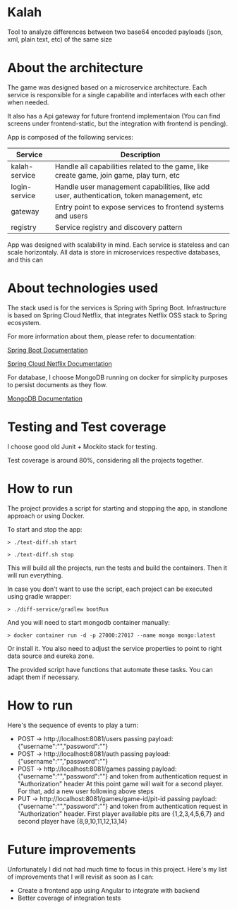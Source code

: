 Kalah
===================
Tool to analyze differences between two base64 encoded payloads (json, xml, plain text, etc) of the same size

# About the architecture
The game was designed based on a microservice architecture. Each service is responsible for a single capabilite and interfaces with each other when needed. 

It also has a Api gateway for future frontend implementaion (You can find screens under frontend-static, but the integration with frontend is pending).

App is composed of the following services:

| Service  | Description |
| ------------- | ------------- |
| kalah-service  |  Handle all capabilities related to the game, like create game, join game, play turn, etc |
| login-service | Handle user management capabilities, like add user, authentication, token management, etc |
| gateway  |  Entry point to expose services to frontend systems and users |
| registry  | Service registry and discovery pattern |

App was designed with scalability in mind. Each service is stateless and can scale horizontaly. All data is store in microservices respective databases, and this can

# About technologies used
The stack used is for the services is Spring with Spring Boot. Infrastructure is based on Spring Cloud Netflix, that integrates Netflix OSS stack to Spring ecosystem.

For more information about them, please refer to documentation:

[Spring Boot Documentation](https://docs.spring.io/spring-boot/docs/current/reference/htmlsingle/)

[Spring Cloud Netflix Documentation](https://cloud.spring.io/spring-cloud-netflix/single/spring-cloud-netflix.html)

For database, I choose MongoDB running on docker for simplicity purposes to persist documents as they flow.

[MongoDB Documentation](https://docs.spring.io/spring-data/data-document/docs/current/reference/html)

# Testing and Test coverage
I choose good old Junit + Mockito stack for testing. 

Test coverage is around 80%, considering all the projects together.

# How to run
The project provides a script for starting and stopping the app, in standlone approach or using Docker.

To start and stop the app:

```shell
> ./text-diff.sh start
```
```shell
> ./text-diff.sh stop
```

This will build all the projects, run the tests and build the containers. Then it will run everything.

In case you don't want to use the script, each project can be executed using gradle wrapper:

```shell
> ./diff-service/gradlew bootRun
```
And you will need to start mongodb container manually:

```shell
> docker container run -d -p 27000:27017 --name mongo mongo:latest
```
Or install it. You also need to adjust the service properties to point to right data source and eureka zone.

The provided script have functions that automate these tasks. You can adapt them if necessary.

# How to run

Here's the sequence of events to play a turn:

* POST -> http://localhost:8081/users passing payload: {"username":"<yourusername>","password":"<yourpassword>"}
* POST -> http://localhost:8081/auth passing payload: {"username":"<yourusername>","password":"<yourpassword>"}
* POST -> http://localhost:8081/games passing payload: {"username":"<yourusername>","password":"<yourpassword>"} and token from authentication request in "Authorization" header
At this point game will wait for a second player. For that, add a new user following above steps
* PUT -> http://localhost:8081/games/game-id/pit-id passing payload: {"username":"<yourusername>","password":"<yourpassword>"} and token from authentication request in "Authorization" header. First player available pits are {1,2,3,4,5,6,7} and second player have {8,9,10,11,12,13,14} 


# Future improvements

Unfortunately I did not had much time to focus in this project. Here's my list of improvements that I will revisit as soon as I can:

* Create a frontend app using Angular to integrate with backend
* Better coverage of integration tests
